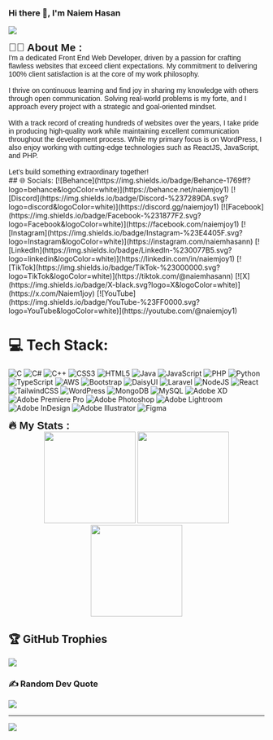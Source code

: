 ### Hi there 👋, I'm Naiem Hasan
![](https://s13.gifyu.com/images/S0O27.png)
<div>
    <h2 style="margin: 0;font-family: Arial, Helvetica, sans-serif;">👨‍💼  About Me :</h2>
    <p style="margin: 0;font-family: Arial, Helvetica, sans-serif;">I'm a dedicated Front End Web Developer, driven by a passion for crafting flawless websites that exceed client expectations. My commitment to delivering 100% client satisfaction is at the core of my work philosophy.<br><br>I thrive on continuous learning and find joy in sharing my knowledge with others through open communication. Solving real-world problems is my forte, and I approach every project with a strategic and goal-oriented mindset.<br><br>With a track record of creating hundreds of websites over the years, I take pride in producing high-quality work while maintaining excellent communication throughout the development process. While my primary focus is on WordPress, I also enjoy working with cutting-edge technologies such as ReactJS, JavaScript, and PHP.<br><br>Let's build something extraordinary together!</p>
</div>
## 🌐 Socials:
[![Behance](https://img.shields.io/badge/Behance-1769ff?logo=behance&logoColor=white)](https://behance.net/naiemjoy1) [![Discord](https://img.shields.io/badge/Discord-%237289DA.svg?logo=discord&logoColor=white)](https://discord.gg/naiemjoy1) [![Facebook](https://img.shields.io/badge/Facebook-%231877F2.svg?logo=Facebook&logoColor=white)](https://facebook.com/naiemjoy1) [![Instagram](https://img.shields.io/badge/Instagram-%23E4405F.svg?logo=Instagram&logoColor=white)](https://instagram.com/naiemhasann) [![LinkedIn](https://img.shields.io/badge/LinkedIn-%230077B5.svg?logo=linkedin&logoColor=white)](https://linkedin.com/in/naiemjoy1) [![TikTok](https://img.shields.io/badge/TikTok-%23000000.svg?logo=TikTok&logoColor=white)](https://tiktok.com/@naiemhasann) [![X](https://img.shields.io/badge/X-black.svg?logo=X&logoColor=white)](https://x.com/Naiem1joy) [![YouTube](https://img.shields.io/badge/YouTube-%23FF0000.svg?logo=YouTube&logoColor=white)](https://youtube.com/@naiemjoy1) 

# 💻 Tech Stack:
![C](https://img.shields.io/badge/c-%2300599C.svg?style=for-the-badge&logo=c&logoColor=white) ![C#](https://img.shields.io/badge/c%23-%23239120.svg?style=for-the-badge&logo=csharp&logoColor=white) ![C++](https://img.shields.io/badge/c++-%2300599C.svg?style=for-the-badge&logo=c%2B%2B&logoColor=white) ![CSS3](https://img.shields.io/badge/css3-%231572B6.svg?style=for-the-badge&logo=css3&logoColor=white) ![HTML5](https://img.shields.io/badge/html5-%23E34F26.svg?style=for-the-badge&logo=html5&logoColor=white) ![Java](https://img.shields.io/badge/java-%23ED8B00.svg?style=for-the-badge&logo=openjdk&logoColor=white) ![JavaScript](https://img.shields.io/badge/javascript-%23323330.svg?style=for-the-badge&logo=javascript&logoColor=%23F7DF1E) ![PHP](https://img.shields.io/badge/php-%23777BB4.svg?style=for-the-badge&logo=php&logoColor=white) ![Python](https://img.shields.io/badge/python-3670A0?style=for-the-badge&logo=python&logoColor=ffdd54) ![TypeScript](https://img.shields.io/badge/typescript-%23007ACC.svg?style=for-the-badge&logo=typescript&logoColor=white) ![AWS](https://img.shields.io/badge/AWS-%23FF9900.svg?style=for-the-badge&logo=amazon-aws&logoColor=white) ![Bootstrap](https://img.shields.io/badge/bootstrap-%238511FA.svg?style=for-the-badge&logo=bootstrap&logoColor=white) ![DaisyUI](https://img.shields.io/badge/daisyui-5A0EF8?style=for-the-badge&logo=daisyui&logoColor=white) ![Laravel](https://img.shields.io/badge/laravel-%23FF2D20.svg?style=for-the-badge&logo=laravel&logoColor=white) ![NodeJS](https://img.shields.io/badge/node.js-6DA55F?style=for-the-badge&logo=node.js&logoColor=white) ![React](https://img.shields.io/badge/react-%2320232a.svg?style=for-the-badge&logo=react&logoColor=%2361DAFB) ![TailwindCSS](https://img.shields.io/badge/tailwindcss-%2338B2AC.svg?style=for-the-badge&logo=tailwind-css&logoColor=white) ![WordPress](https://img.shields.io/badge/WordPress-%23117AC9.svg?style=for-the-badge&logo=WordPress&logoColor=white) ![MongoDB](https://img.shields.io/badge/MongoDB-%234ea94b.svg?style=for-the-badge&logo=mongodb&logoColor=white) ![MySQL](https://img.shields.io/badge/mysql-%2300000f.svg?style=for-the-badge&logo=mysql&logoColor=white) ![Adobe XD](https://img.shields.io/badge/Adobe%20XD-470137?style=for-the-badge&logo=Adobe%20XD&logoColor=#FF61F6) ![Adobe Premiere Pro](https://img.shields.io/badge/Adobe%20Premiere%20Pro-9999FF.svg?style=for-the-badge&logo=Adobe%20Premiere%20Pro&logoColor=white) ![Adobe Photoshop](https://img.shields.io/badge/adobe%20photoshop-%2331A8FF.svg?style=for-the-badge&logo=adobe%20photoshop&logoColor=white) ![Adobe Lightroom](https://img.shields.io/badge/Adobe%20Lightroom-31A8FF.svg?style=for-the-badge&logo=Adobe%20Lightroom&logoColor=white) ![Adobe InDesign](https://img.shields.io/badge/Adobe%20InDesign-49021F?style=for-the-badge&logo=adobeindesign&logoColor=FF3366) ![Adobe Illustrator](https://img.shields.io/badge/adobe%20illustrator-%23FF9A00.svg?style=for-the-badge&logo=adobe%20illustrator&logoColor=white) ![Figma](https://img.shields.io/badge/figma-%23F24E1E.svg?style=for-the-badge&logo=figma&logoColor=white)

<div>
    <h2 style="margin: 0;font-family: Arial, Helvetica, sans-serif;">🔥   My Stats :</h2>
</div>
<div align="center">
  <img height="180em" src="https://github-readme-stats.vercel.app/api?username=Naiemjoy1&theme=highcontrast&show_icons=true&hide_border=true&count_private=true" />
    <img height="180em" src="https://github-readme-stats.vercel.app/api/top-langs/?username=Naiemjoy1&theme=highcontrast&show_icons=true&hide_border=true&layout=compact" />
  <img height="180em" src="https://github-readme-streak-stats.herokuapp.com/?user=Naiemjoy1&theme=highcontrast&hide_border=true" />
  
</div>

## 🏆 GitHub Trophies
![](https://github-profile-trophy.vercel.app/?username=Naiemjoy1&theme=onedark&no-frame=false&no-bg=false&margin-w=4)

### ✍️ Random Dev Quote
![](https://quotes-github-readme.vercel.app/api?type=horizontal&theme=radical)

---
[![](https://visitcount.itsvg.in/api?id=Naiemjoy1&icon=0&color=0)](https://visitcount.itsvg.in)

